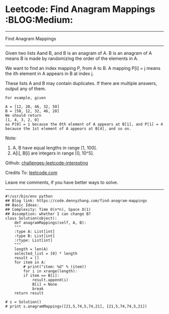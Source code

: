 
# Leetcode: Find Anagram Mappings     :BLOG:Medium:

---

Find Anagram Mappings  

---

Given two lists Aand B, and B is an anagram of A. B is an anagram of A means B is made by randomizing the order of the elements in A.  

We want to find an index mapping P, from A to B. A mapping P[i] = j means the ith element in A appears in B at index j.  

These lists A and B may contain duplicates. If there are multiple answers, output any of them.  

    For example, given
    
    A = [12, 28, 46, 32, 50]
    B = [50, 12, 32, 46, 28]
    We should return
    [1, 4, 3, 2, 0]
    as P[0] = 1 because the 0th element of A appears at B[1], and P[1] = 4 because the 1st element of A appears at B[4], and so on.

Note:  

1.  A, B have equal lengths in range [1, 100].
2.  A[i], B[i] are integers in range [0, 10^5].

Github: [challenges-leetcode-interesting](https://github.com/DennyZhang/challenges-leetcode-interesting/tree/master/problems/find-anagram-mappings)  

Credits To: [leetcode.com](https://leetcode.com/problems/find-anagram-mappings/description/)  

Leave me comments, if you have better ways to solve.  

---

    #!/usr/bin/env python
    ## Blog link: https://code.dennyzhang.com/find-anagram-mappings
    ## Basic Ideas: 
    ## Complexity: Time O(n*n), Space O(1)
    ## Assumption: whether I can change B?
    class Solution(object):
        def anagramMappings(self, A, B):
    	"""
    	:type A: List[int]
    	:type B: List[int]
    	:rtype: List[int]
    	"""
    	length = len(A)
    	selected_list = [0] * length
    	result = []
    	for item in A:
    	    # print("item: %d" % (item))
    	    for i in xrange(length):
    		if item == B[i]:
    		    result.append(i)
    		    B[i] = None
    		    break
    	return result
    
    # s = Solution()
    # print s.anagramMappings([21,5,74,5,74,21], [21,5,74,74,5,21])

